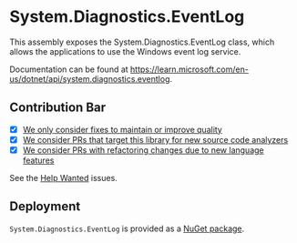 # System.Diagnostics.EventLog

This assembly exposes the System.Diagnostics.EventLog class, which allows the applications to use the Windows event log service.

Documentation can be found at https://learn.microsoft.com/en-us/dotnet/api/system.diagnostics.eventlog.

## Contribution Bar

- [x] [We only consider fixes to maintain or improve quality](../README.md#primary-bar)
- [x] [We consider PRs that target this library for new source code analyzers](../README.md#secondary-bars)
- [x] [We consider PRs with refactoring changes due to new language features](../README.md#secondary-bars)

See the [Help Wanted](https://github.com/dotnet/runtime/issues?q=is%3Aissue+is%3Aopen+label%3Aarea-System.Diagnostics.EventLog+label%3A%22help+wanted%22) issues.

## Deployment

`System.Diagnostics.EventLog` is provided as a [NuGet package](https://www.nuget.org/packages/System.Diagnostics.EventLog).